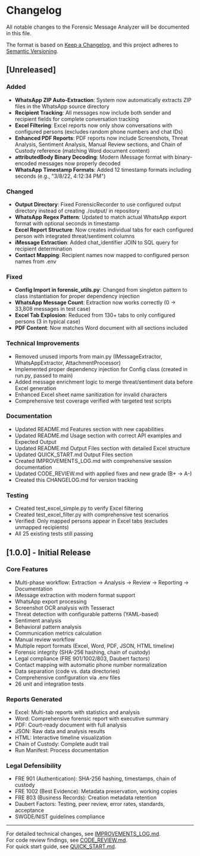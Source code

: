 # Changelog

All notable changes to the Forensic Message Analyzer will be documented in this file.

The format is based on [Keep a Changelog](https://keepachangelog.com/en/1.0.0/),
and this project adheres to [Semantic Versioning](https://semver.org/spec/v2.0.0.html).

## [Unreleased]

### Added
- **WhatsApp ZIP Auto-Extraction**: System now automatically extracts ZIP files in the WhatsApp source directory
- **Recipient Tracking**: All messages now include both sender and recipient fields for complete conversation tracking
- **Excel Filtering**: Excel reports now only show conversations with configured persons (excludes random phone numbers and chat IDs)
- **Enhanced PDF Reports**: PDF reports now include Screenshots, Threat Analysis, Sentiment Analysis, Manual Review sections, and Chain of Custody reference (matching Word document content)
- **attributedBody Binary Decoding**: Modern iMessage format with binary-encoded messages now properly decoded
- **WhatsApp Timestamp Formats**: Added 12 timestamp formats including seconds (e.g., "3/8/22, 4:12:34 PM")

### Changed
- **Output Directory**: Fixed ForensicRecorder to use configured output directory instead of creating ./output/ in repository
- **WhatsApp Regex Pattern**: Updated to match actual WhatsApp export format with optional seconds in timestamp
- **Excel Report Structure**: Now creates individual tabs for each configured person with integrated threat/sentiment columns
- **iMessage Extraction**: Added chat_identifier JOIN to SQL query for recipient determination
- **Contact Mapping**: Recipient names now mapped to configured person names from .env

### Fixed
- **Config Import in forensic_utils.py**: Changed from singleton pattern to class instantiation for proper dependency injection
- **WhatsApp Message Count**: Extraction now works correctly (0 → 33,808 messages in test case)
- **Excel Tab Explosion**: Reduced from 130+ tabs to only configured persons (3 in typical case)
- **PDF Content**: Now matches Word document with all sections included

### Technical Improvements
- Removed unused imports from main.py (IMessageExtractor, WhatsAppExtractor, AttachmentProcessor)
- Implemented proper dependency injection for Config class (created in run.py, passed to main)
- Added message enrichment logic to merge threat/sentiment data before Excel generation
- Enhanced Excel sheet name sanitization for invalid characters
- Comprehensive test coverage verified with targeted test scripts

### Documentation
- Updated README.md Features section with new capabilities
- Updated README.md Usage section with correct API examples and Expected Output
- Updated README.md Output Files section with detailed Excel structure
- Updated QUICK_START.md Output Files section
- Created IMPROVEMENTS_LOG.md with comprehensive session documentation
- Updated CODE_REVIEW.md with applied fixes and new grade (B+ → A-)
- Created this CHANGELOG.md for version tracking

### Testing
- Created test_excel_simple.py to verify Excel filtering
- Created test_excel_filter.py with comprehensive test scenarios
- Verified: Only mapped persons appear in Excel tabs (excludes unmapped recipients)
- All 25 existing tests still passing

## [1.0.0] - Initial Release

### Core Features
- Multi-phase workflow: Extraction → Analysis → Review → Reporting → Documentation
- iMessage extraction with modern format support
- WhatsApp export processing
- Screenshot OCR analysis with Tesseract
- Threat detection with configurable patterns (YAML-based)
- Sentiment analysis
- Behavioral pattern analysis
- Communication metrics calculation
- Manual review workflow
- Multiple report formats (Excel, Word, PDF, JSON, HTML timeline)
- Forensic integrity (SHA-256 hashing, chain of custody)
- Legal compliance (FRE 901/1002/803, Daubert factors)
- Contact mapping with automatic phone number normalization
- Data separation (code vs. data directories)
- Comprehensive configuration via .env files
- 26 unit and integration tests

### Reports Generated
- Excel: Multi-tab reports with statistics and analysis
- Word: Comprehensive forensic report with executive summary
- PDF: Court-ready document with full analysis
- JSON: Raw data and analysis results
- HTML: Interactive timeline visualization
- Chain of Custody: Complete audit trail
- Run Manifest: Process documentation

### Legal Defensibility
- FRE 901 (Authentication): SHA-256 hashing, timestamps, chain of custody
- FRE 1002 (Best Evidence): Metadata preservation, working copies
- FRE 803 (Business Records): Creation metadata retention
- Daubert Factors: Testing, peer review, error rates, standards, acceptance
- SWGDE/NIST guidelines compliance

---

For detailed technical changes, see [IMPROVEMENTS_LOG.md](IMPROVEMENTS_LOG.md).  
For code review findings, see [CODE_REVIEW.md](CODE_REVIEW.md).  
For quick start guide, see [QUICK_START.md](QUICK_START.md).
